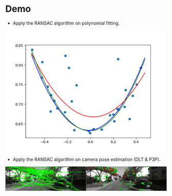 # Demo

* Apply the RANSAC algorithm on polynomial fitting.

![](results/ransac_polynomial.png)

* Apply the RANSAC algorithm on camera pose estimation (DLT & P3P).

![](results/p3p_ransac.gif)